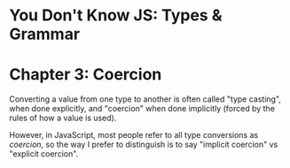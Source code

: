 # You Don't Know JS: Types & Grammar
# Chapter 3: Coercion

Converting a value from one type to another is often called "type casting", when done explicitly, and "coercion" when done implicitly (forced by the rules of how a value is used).

However, in JavaScript, most people refer to all type conversions as *coercion*, so the way I prefer to distinguish is to say "implicit coercion" vs "explicit coercion".
